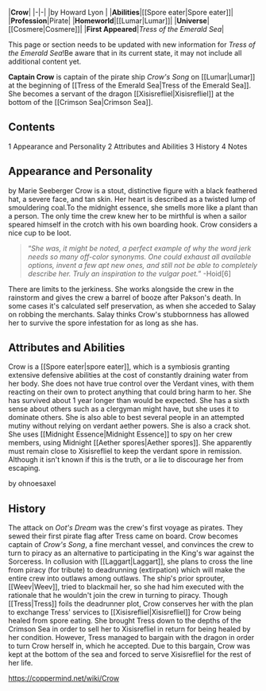 |**Crow**|
|-|-|
|by  Howard Lyon |
|**Abilities**|[[Spore eater\|Spore eater]]|
|**Profession**|Pirate|
|**Homeworld**|[[Lumar\|Lumar]]|
|**Universe**|[[Cosmere\|Cosmere]]|
|**First Appeared**|*Tress of the Emerald Sea*|

This page or section needs to be updated with new information for *Tress of the Emerald Sea*!Be aware that in its current state, it may not include all additional content yet.

**Captain Crow** is captain of the pirate ship *Crow's Song* on [[Lumar\|Lumar]] at the beginning of [[Tress of the Emerald Sea\|Tress of the Emerald Sea]]. She becomes a servant of the dragon [[Xisisrefliel\|Xisisrefliel]] at the bottom of the [[Crimson Sea\|Crimson Sea]].

## Contents

1 Appearance and Personality
2 Attributes and Abilities
3 History
4 Notes


## Appearance and Personality
 by  Marie Seeberger Crow is a stout, distinctive figure with a black feathered hat, a severe face, and tan skin. Her heart is described as a twisted lump of smouldering coal.To the midnight essence, she smells more like a plant than a person. The only time the crew knew her to be mirthful is when a sailor speared himself in the crotch with his own boarding hook. Crow considers a nice cup to be loot.
>“*She was, it might be noted, a perfect example of why the word jerk needs so many off-color synonyms. One could exhaust all available options, invent a few apt new ones, and still not be able to completely describe her. Truly an inspiration to the vulgar poet.*”
\-Hoid[6]


There are limits to the jerkiness. She works alongside the crew in the rainstorm and gives the crew a barrel of booze after Pakson's death. In some cases it's calculated self preservation, as when she acceded to Salay on robbing the merchants. Salay thinks Crow's stubbornness has allowed her to survive the spore infestation for as long as she has.

## Attributes and Abilities
Crow is a [[Spore eater\|spore eater]], which is a symbiosis granting extensive defensive abilities at the cost of constantly draining water from her body. She does not have true control over the Verdant vines, with them reacting on their own to protect anything that could bring harm to her. She has survived about 1 year longer than would be expected.
She has a sixth sense about others such as a clergyman might have, but she uses it to dominate others. She is also able to best several people in an attempted mutiny without relying on verdant aether powers. She is also a crack shot.
She uses [[Midnight Essence\|Midnight Essence]] to spy on her crew members, using Midnight [[Aether spores\|Aether spores]].
She apparently must remain close to Xisisrefliel to keep the verdant spore in remission. Although it isn't known if this is the truth, or a lie to discourage her from escaping.

 by  ohnoesaxel 
## History
The attack on *Oot's Dream* was the crew's first voyage as pirates. They sewed their first pirate flag after Tress came on board.
Crow becomes captain of *Crow's Song*, a fine merchant vessel, and convinces the crew to turn to piracy as an alternative to participating in the King's war against the Sorceress. In collusion with [[Laggart\|Laggart]], she plans to cross the line from piracy (for tribute) to deadrunning (extirpation) which will make the entire crew into outlaws among outlaws. The ship's prior sprouter, [[Weev\|Weev]], tried to blackmail her, so she had him executed with the rationale that he wouldn't join the crew in turning to piracy.
Though [[Tress\|Tress]] foils the deadrunner plot, Crow conserves her with the plan to exchange Tress' services to [[Xisisrefliel\|Xisisrefliel]] for Crow being healed from spore eating.
She brought Tress down to the depths of the Crimson Sea in order to sell her to Xisisrefliel in return for being healed by her condition. However, Tress managed to bargain with the dragon in order to turn Crow herself in, which he accepted. Due to this bargain, Crow was kept at the bottom of the sea and forced to serve Xisisrefliel for the rest of her life.



https://coppermind.net/wiki/Crow